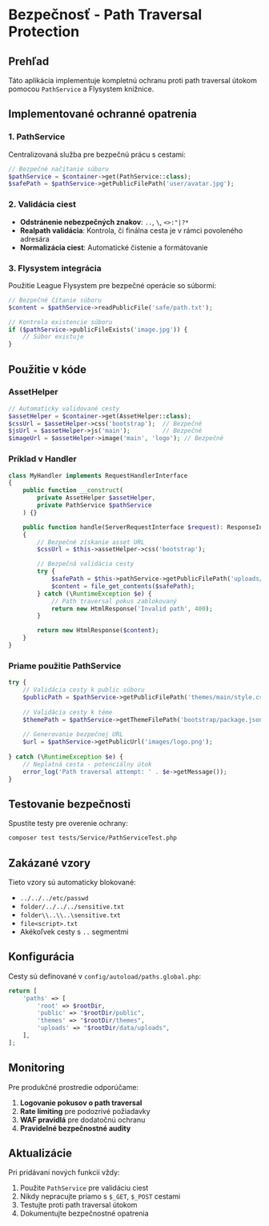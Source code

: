# Bezpečnosť - Path Traversal Protection

## Prehľad

Táto aplikácia implementuje kompletnú ochranu proti path traversal útokom pomocou `PathService` a Flysystem knižnice.

## Implementované ochranné opatrenia

### 1. PathService

Centralizovaná služba pre bezpečnú prácu s cestami:

```php
// Bezpečné načítanie súboru
$pathService = $container->get(PathService::class);
$safePath = $pathService->getPublicFilePath('user/avatar.jpg');
```

### 2. Validácia ciest

- **Odstránenie nebezpečných znakov**: `..`, `\`, `<>:"|?*`
- **Realpath validácia**: Kontrola, či finálna cesta je v rámci povoleného adresára
- **Normalizácia ciest**: Automatické čistenie a formátovanie

### 3. Flysystem integrácia

Použitie League Flysystem pre bezpečné operácie so súbormi:

```php
// Bezpečné čítanie súboru
$content = $pathService->readPublicFile('safe/path.txt');

// Kontrola existencie súboru
if ($pathService->publicFileExists('image.jpg')) {
    // Súbor existuje
}
```

## Použitie v kóde

### AssetHelper

```php
// Automaticky validované cesty
$assetHelper = $container->get(AssetHelper::class);
$cssUrl = $assetHelper->css('bootstrap');  // Bezpečné
$jsUrl = $assetHelper->js('main');         // Bezpečné
$imageUrl = $assetHelper->image('main', 'logo'); // Bezpečné
```

### Príklad v Handler

```php
class MyHandler implements RequestHandlerInterface
{
    public function __construct(
        private AssetHelper $assetHelper,
        private PathService $pathService
    ) {}

    public function handle(ServerRequestInterface $request): ResponseInterface
    {
        // Bezpečné získanie asset URL
        $cssUrl = $this->assetHelper->css('bootstrap');

        // Bezpečná validácia cesty
        try {
            $safePath = $this->pathService->getPublicFilePath('uploads/file.txt');
            $content = file_get_contents($safePath);
        } catch (\RuntimeException $e) {
            // Path traversal pokus zablokovaný
            return new HtmlResponse('Invalid path', 400);
        }

        return new HtmlResponse($content);
    }
}
```

### Priame použitie PathService

```php
try {
    // Validácia cesty k public súboru
    $publicPath = $pathService->getPublicFilePath('themes/main/style.css');
    
    // Validácia cesty k téme
    $themePath = $pathService->getThemeFilePath('bootstrap/package.json');
    
    // Generovanie bezpečnej URL
    $url = $pathService->getPublicUrl('images/logo.png');
    
} catch (\RuntimeException $e) {
    // Neplatná cesta - potenciálny útok
    error_log('Path traversal attempt: ' . $e->getMessage());
}
```

## Testovanie bezpečnosti

Spustite testy pre overenie ochrany:

```bash
composer test tests/Service/PathServiceTest.php
```

## Zakázané vzory

Tieto vzory sú automaticky blokované:

- `../../../etc/passwd`
- `folder/../../../sensitive.txt`
- `folder\\..\\..\sensitive.txt`
- `file<script>.txt`
- Akékoľvek cesty s `..` segmentmi

## Konfigurácia

Cesty sú definované v `config/autoload/paths.global.php`:

```php
return [
    'paths' => [
        'root' => $rootDir,
        'public' => "$rootDir/public",
        'themes' => "$rootDir/themes",
        'uploads' => "$rootDir/data/uploads",
    ],
];
```

## Monitoring

Pre produkčné prostredie odporúčame:

1. **Logovanie pokusov o path traversal**
2. **Rate limiting** pre podozrivé požiadavky
3. **WAF pravidlá** pre dodatočnú ochranu
4. **Pravidelné bezpečnostné audity**

## Aktualizácie

Pri pridávaní nových funkcií vždy:

1. Použite `PathService` pre validáciu ciest
2. Nikdy nepracujte priamo s `$_GET`, `$_POST` cestami
3. Testujte proti path traversal útokom
4. Dokumentujte bezpečnostné opatrenia
